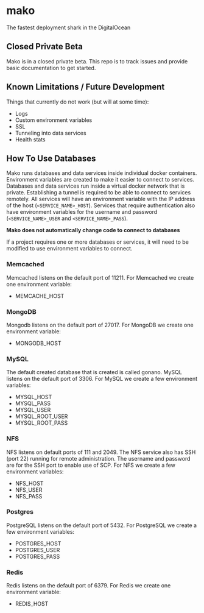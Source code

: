 # mako
The fastest deployment shark in the DigitalOcean

## Closed Private Beta
Mako is in a closed private beta.
This repo is to track issues and provide basic documentation to get started.

## Known Limitations / Future Development
Things that currently do not work (but will at some time):
  - Logs
  - Custom environment variables
  - SSL
  - Tunneling into data services
  - Health stats

## How To Use Databases
Mako runs databases and data services inside individual docker containers.
Environment variables are created to make it easier to connect to services.
Databases and data services run inside a virtual docker network that is private.
Establishing a tunnel is required to be able to connect to services remotely.
All services will have an environment variable  with the IP address of the host
(`<SERVICE_NAME>_HOST`).
Services that require authentication also have environment variables for the
username and password (`<SERVICE_NAME>_USER` and `<SERVICE_NAME>_PASS`).

**Mako does not automatically change code to connect to databases**

If a project requires one or more databases or services, it will need to be
modified to use environment variables to connect.

### Memcached
Memcached listens on the default port of 11211.
For Memcached we create one environment variable:
  - MEMCACHE_HOST

### MongoDB
Mongodb listens on the default port of 27017.
For MongoDB we create one environment variable:
  - MONGODB_HOST

### MySQL
The default created database that is created is called gonano.
MySQL listens on the default port of 3306.
For MySQL we create a few environment variables:
  - MYSQL_HOST
  - MYSQL_PASS
  - MYSQL_USER
  - MYSQL_ROOT_USER
  - MYSQL_ROOT_PASS

### NFS
NFS listens on default ports of 111 and 2049.
The NFS service also has SSH (port 22) running for remote administration.
The username and password are for the SSH port to enable use of SCP.
For NFS we create a few environment variables:
  - NFS_HOST
  - NFS_USER
  - NFS_PASS

### Postgres
PostgreSQL listens on the default port of 5432.
For PostgreSQL we create a few environment variables:
  - POSTGRES_HOST
  - POSTGRES_USER
  - POSTGRES_PASS

### Redis
Redis listens on the default port of 6379.
For Redis we create one environment variable:
  - REDIS_HOST
